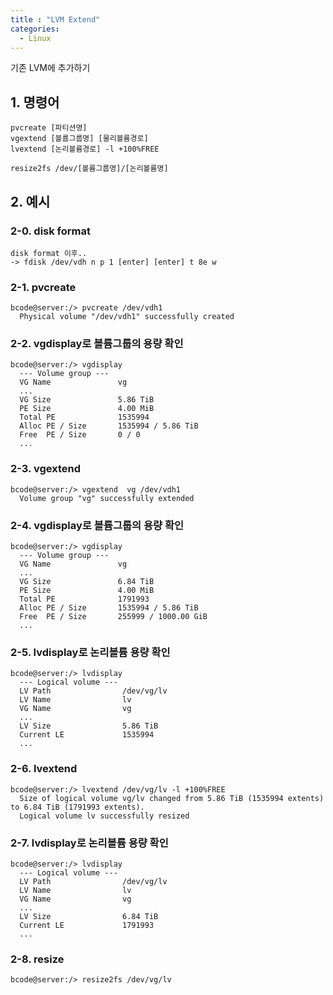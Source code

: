```yaml
---
title : "LVM Extend"
categories:
  - Linux
---
```

기존 LVM에 추가하기

## 1. 명령어

~~~
pvcreate [파티션명]
vgextend [볼륩그룹명] [물리볼륨경로]
lvextend [논리볼륨경로] -l +100%FREE

resize2fs /dev/[볼륨그룹명]/[논리볼륨명]
~~~

## 2. 예시

### 2-0. disk format

~~~
disk format 이후..
-> fdisk /dev/vdh n p 1 [enter] [enter] t 8e w
~~~

### 2-1. pvcreate

~~~
bcode@server:/> pvcreate /dev/vdh1
  Physical volume "/dev/vdh1" successfully created
~~~

### 2-2. vgdisplay로 볼륨그룹의 용량 확인

~~~
bcode@server:/> vgdisplay
  --- Volume group ---
  VG Name               vg
  ...
  VG Size               5.86 TiB
  PE Size               4.00 MiB
  Total PE              1535994
  Alloc PE / Size       1535994 / 5.86 TiB
  Free  PE / Size       0 / 0   
  ...
~~~

### 2-3. vgextend

~~~
bcode@server:/> vgextend  vg /dev/vdh1
  Volume group "vg" successfully extended
~~~

### 2-4. vgdisplay로 볼륨그룹의 용량 확인

~~~
bcode@server:/> vgdisplay
  --- Volume group ---
  VG Name               vg
  ...
  VG Size               6.84 TiB
  PE Size               4.00 MiB
  Total PE              1791993
  Alloc PE / Size       1535994 / 5.86 TiB
  Free  PE / Size       255999 / 1000.00 GiB
  ...
~~~

### 2-5. lvdisplay로 논리볼륨 용량 확인

~~~
bcode@server:/> lvdisplay
  --- Logical volume ---
  LV Path                /dev/vg/lv
  LV Name                lv
  VG Name                vg
  ...
  LV Size                5.86 TiB
  Current LE             1535994
  ...
~~~

### 2-6. lvextend

~~~
bcode@server:/> lvextend /dev/vg/lv -l +100%FREE
  Size of logical volume vg/lv changed from 5.86 TiB (1535994 extents) to 6.84 TiB (1791993 extents).
  Logical volume lv successfully resized
~~~

### 2-7. lvdisplay로 논리볼륨 용량 확인

~~~
bcode@server:/> lvdisplay
  --- Logical volume ---
  LV Path                /dev/vg/lv
  LV Name                lv
  VG Name                vg
  ...
  LV Size                6.84 TiB
  Current LE             1791993
  ...
~~~

### 2-8. resize

~~~
bcode@server:/> resize2fs /dev/vg/lv
~~~
